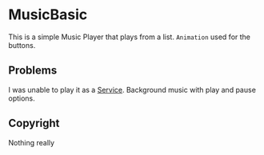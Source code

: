 # MusicBasic

This is a simple Music Player that plays from a list.
`Animation` used for the buttons.

Problems
--------

I was unable to play it as a [Service][service]. Background music with play and pause options.

Copyright
---------

Nothing really


[service]: https://developer.android.com/training/basics/activity-lifecycle/starting.html
